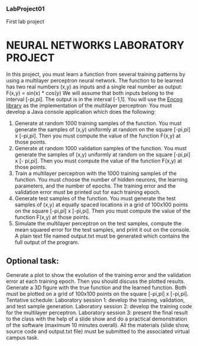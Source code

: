 ### LabProject01
First lab project

# NEURAL NETWORKS LABORATORY PROJECT 
In this project, you must learn a function from several training patterns by using a 
multilayer perceptron neural network. The function to be learned has two real numbers 
(x,y) as inputs and a single real number as output: 
F(x,y) = sin(x) * cos(y) 
We will assume that both inputs belong to the interval [-pi,pi]. The output is in the 
interval [-1,1]. 
You will use the [Encog library](https://www.heatonresearch.com/encog/ "Encog Homepage") as the implementation of the multilayer perceptron:
You must develop a Java console application which does the following: 
1. Generate at random 1000 training samples of the function. You must 
generate the samples of (x,y) uniformly at random on the square [-pi,pi] x 
[-pi,pi]. Then you must compute the value of the function F(x,y) at those 
points. 
2. Generate at random 1000 validation samples of the function. You must 
generate the samples of (x,y) uniformly at random on the square [-pi,pi] x [-
pi,pi]. Then you must compute the value of the function F(x,y) at those 
points. 
3. Train a multilayer perceptron with the 1000 training samples of the function. 
You must choose the number of hidden neurons, the learning parameters, 
and the number of epochs. The training error and the validation error must be 
printed out for each training epoch. 
4. Generate test samples of the function. You must generate the test samples of 
(x,y) at equally spaced locations in a grid of 100x100 points on the square 
[-pi,pi] x [-pi,pi]. Then you must compute the value of the function F(x,y) at 
those points. 
5. Simulate the multilayer perceptron on the test samples, compute the mean 
squared error for the test samples, and print it out on the console. 
A plain text file named output.txt must be generated which contains the full 
output of the program.

## Optional task: 
 Generate a plot to show the evolution of the training error and the validation 
error at each training epoch. Then you should discuss the plotted results. 
 Generate a 3D figure with the true function and the learned function. Both must 
be plotted on a grid of 100x100 points on the square [-pi,pi] x [-pi,pi]. 
Tentative schedule: 
 Laboratory session 1: develop the training, validation, and test sample 
generation. 
 Laboratory session 2: develop the training code for the multilayer perceptron. 
 Laboratory session 3: present the final result to the class with the help of a slide 
show and do a practical demonstration of the software (maximum 10 minutes overall). 
All the materials (slide show, source code and output.txt file) must be submitted to the 
associated virtual campus task.

